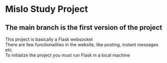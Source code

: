 # Mislo Study Project
## The main branch is the first version of the project
This project is basically a Flask websocket <br>
There are few functionalities in the website, like posting, instant messages etc.
<br>
To initialize the project you must run Flask in a local machine 
